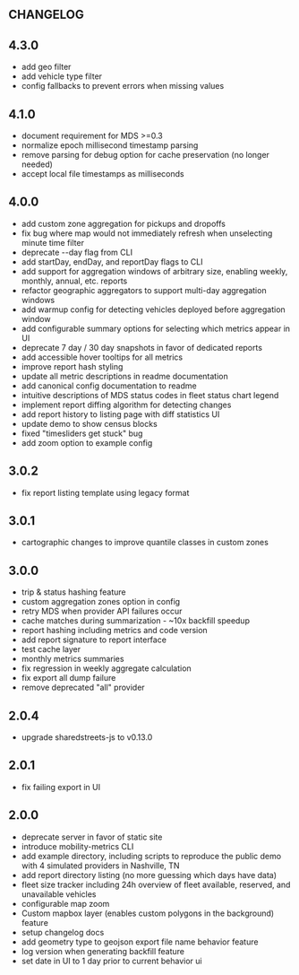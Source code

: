 CHANGELOG
---

## 4.3.0

- add geo filter
- add vehicle type filter
- config fallbacks to prevent errors when missing values

## 4.1.0

- document requirement for MDS >=0.3
- normalize epoch millisecond timestamp parsing
- remove parsing for debug option for cache preservation (no longer needed)
- accept local file timestamps as milliseconds

## 4.0.0

- add custom zone aggregation for pickups and dropoffs
- fix bug where map would not immediately refresh when unselecting minute time filter
- deprecate --day flag from CLI
- add startDay, endDay, and reportDay flags to CLI
- add support for aggregation windows of arbitrary size, enabling weekly, monthly, annual, etc. reports
- refactor geographic aggregators to support multi-day aggregation windows
- add warmup config for detecting vehicles deployed before aggregation window
- add configurable summary options for selecting which metrics appear in UI
- deprecate 7 day / 30 day snapshots in favor of dedicated reports
- add accessible hover tooltips for all metrics
- improve report hash styling
- update all metric descriptions in readme documentation
- add canonical config documentation to readme
- intuitive descriptions of MDS status codes in fleet status chart legend
- implement report diffing algorithm for detecting changes
- add report history to listing page with diff statistics UI
- update demo to show census blocks
- fixed "timesliders get stuck" bug
- add zoom option to example config

## 3.0.2

- fix report listing template using legacy format

## 3.0.1

- cartographic changes to improve quantile classes in custom zones

## 3.0.0

- trip & status hashing feature
- custom aggregation zones option in config
- retry MDS when provider API failures occur
- cache matches during summarization - ~10x backfill speedup
- report hashing including metrics and code version
- add report signature to report interface
- test cache layer
- monthly metrics summaries
- fix regression in weekly aggregate calculation
- fix export all dump failure
- remove deprecated "all" provider

## 2.0.4

- upgrade sharedstreets-js to v0.13.0

## 2.0.1

- fix failing export in UI

## 2.0.0

- deprecate server in favor of static site
- introduce mobility-metrics CLI
- add example directory, including scripts to reproduce the public demo with 4 simulated providers in Nashville, TN
- add report directory listing (no more guessing which days have data)
- fleet size tracker including 24h overview of fleet available, reserved, and unavailable vehicles
- configurable map zoom
- Custom mapbox layer (enables custom polygons in the background) feature
- setup changelog docs
- add geometry type to geojson export file name behavior feature
- log version when generating backfill feature
- set date in UI to 1 day prior to current behavior ui
